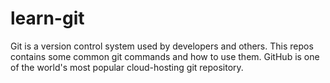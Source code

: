 # learn-git

Git is a version control system used by developers and others. This repos contains some common git commands and how to use them. GitHub is one of the world's most popular cloud-hosting git repository. 

